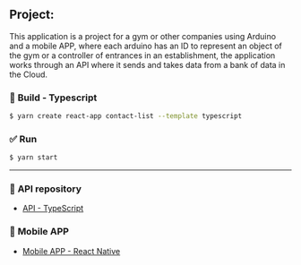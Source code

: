 ## Project:
This application is a project for a gym or other companies using Arduino and a mobile APP, where each arduino has an ID to represent an object of the gym or a controller of entrances in an establishment, the application works through an API where it sends and takes data from a bank of data in the Cloud.


### 🔧 **Build - Typescript**

```bash
$ yarn create react-app contact-list --template typescript
```

### ✅ **Run**

```bash
$ yarn start
```

--------------------
### 🚀 **API repository**
- [API - TypeScript](https://github.com/brunofaria27/NFCapture-API)

### 📱 **Mobile APP**
- [Mobile APP - React Native](https://github.com/Guilherme-Dantas/nfcaptureMobile)

